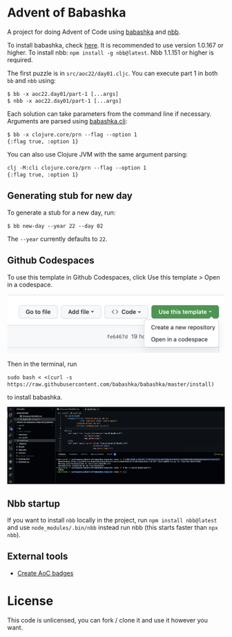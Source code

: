 # Advent of Babashka

A project for doing Advent of Code using
[babashka](https://github.com/babashka/babashka) and
[nbb](https://github.com/babashka/nbb).

To install babashka, check [here](https://github.com/babashka/babashka#installation). It is recommended to use version 1.0.167 or higher.
To install nbb: `npm install -g nbb@latest`. Nbb 1.1.151 or higher is required.

The first puzzle is in `src/aoc22/day01.cljc`. You can execute part 1 in both `bb` and `nbb` using:

```
$ bb -x aoc22.day01/part-1 [...args]
$ nbb -x aoc22.day01/part-1 [...args]
```

Each solution can take parameters from the command line if necessary.  Arguments
are parsed using
[babashka.cli](https://github.com/babashka/cli/blob/main/src/babashka/cli.cljc):

```
$ bb -x clojure.core/prn --flag --option 1
{:flag true, :option 1}
```

You can also use Clojure JVM with the same argument parsing:

```
clj -M:cli clojure.core/prn --flag --option 1
{:flag true, :option 1}
```

## Generating stub for new day

To generate a stub for a new day, run:

```
$ bb new-day --year 22 --day 02
```

The `--year` currently defaults to `22`.

## Github Codespaces

To use this template in Github Codespaces, click Use this template > Open in a codespace.

<img src="img/open-in-codespace.png">

Then in the terminal, run

```
sudo bash < <(curl -s https://raw.githubusercontent.com/babashka/babashka/master/install)
```

to install babashka.

<img src="img/codespace.png">

## Nbb startup

If you want to install `nbb` locally in the project, run `npm install
nbb@latest` and use `node_modules/.bin/nbb` instead run nbb (this starts
faster than `npx nbb`).

## External tools

- [Create AoC badges](https://github.com/genmeblog/advent-of-code/blob/master/badges/badges.bb)

# License

This code is unlicensed, you can fork / clone it and use it however you want.
